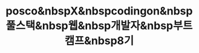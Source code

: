 ---
layout: tag-list
type: tag
title: posco&nbspX&nbspcodingon&nbsp풀스택&nbsp웹&nbsp개발자&nbsp부트캠프&nbsp8기
slug: posco&nbspX&nbspcodingon&nbsp풀스택&nbsp웹&nbsp개발자&nbsp부트캠프&nbsp8기
category: study
sidebar: false
order: 4
description: >
   posco X codingon 풀스택 웹 개발자 부트캠프 8기 회고록
---